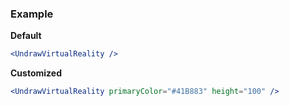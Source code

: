 ### Example

**Default**
```jsx
<UndrawVirtualReality />
```

**Customized**
```jsx
<UndrawVirtualReality primaryColor="#41B883" height="100" />
```
